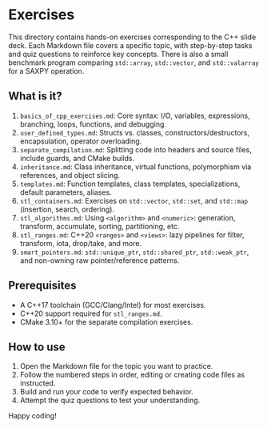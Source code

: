 # Exercises

This directory contains hands-on exercises corresponding to the C++ slide deck.
Each Markdown file covers a specific topic, with step-by-step tasks and quiz questions
to reinforce key concepts. There is also a small benchmark program comparing
`std::array`, `std::vector`, and `std::valarray` for a SAXPY operation.


## What is it?

1. `basics_of_cpp_exercises.md`:
   Core syntax: I/O, variables, expressions, branching, loops, functions, and debugging.
2. `user_defined_types.md`:
   Structs vs. classes, constructors/destructors, encapsulation, operator overloading.
3. `separate_compilation.md`:
   Splitting code into headers and source files, include guards, and CMake builds.
4. `inheritance.md`:
   Class inheritance, virtual functions, polymorphism via references, and object slicing.
5. `templates.md`:
   Function templates, class templates, specializations, default parameters, aliases.
6. `stl_containers.md`:
   Exercises on `std::vector`, `std::set`, and `std::map` (insertion, search, ordering).
7. `stl_algorithms.md`:
   Using `<algorithm>` and `<numeric>`: generation, transform, accumulate, sorting, partitioning, etc.
8. `stl_ranges.md`:
   C++20 `<ranges>` and `<views>`: lazy pipelines for filter, transform, iota, drop/take, and more.
9. `smart_pointers.md`:
   `std::unique_ptr`, `std::shared_ptr`, `std::weak_ptr`, and non-owning raw pointer/reference patterns.


## Prerequisites

- A C++17 toolchain (GCC/Clang/Intel) for most exercises.  
- C++20 support required for `stl_ranges.md`.  
- CMake 3.10+ for the separate compilation exercises.


## How to use

1. Open the Markdown file for the topic you want to practice.  
2. Follow the numbered steps in order, editing or creating code files as instructed.  
3. Build and run your code to verify expected behavior.  
4. Attempt the quiz questions to test your understanding.  

Happy coding!  
